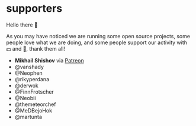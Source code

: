 # supporters

Hello there 👋

As you may have noticed we are running some open source projects, some people love what we are doing, and some people support our activity with 💵 and 🤑, thank them all!

 - __Mikhail Shishov__ via [Patreon](https://www.patreon.com/user?u=22129623)
 - @vanshady
 - @Neophen
 - @rikyperdana
 - @derwok
 - @FinnFrotscher
 - @Neobii
 - @themeteorchef
 - @MeDBejoHok
 - @martunta
